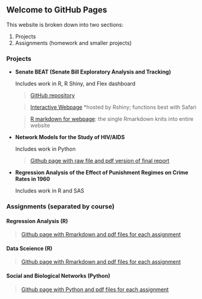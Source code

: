 ## Welcome to GitHub Pages

This website is broken down into two sections:

1. Projects
2. Assignments (homework and smaller projects)

### Projects

- **Senate BEAT (Senate Bill Exploratory Analysis and Tracking)**

    Includes work in R, R Shiny, and Flex dashboard

    > [GitHub repository](https://github.com/liamkl/CBEAT)
    
    > [Interactive Webpage](https://millerhillaryv.shinyapps.io/senateBEAT) *hosted by Rshiny; functions best with Safari
    
    > [R markdown for webpage](https://github.com/millerhillaryv/millerhillaryv.github.io/blob/master/senate_beat/senateBEAT.Rmd): the single Rmarkdown knits into entire website
    
- **Network Models for the Study of HIV/AIDS**

    Includes work in Python
    
    > [Github page with raw file and pdf version of final report](https://github.com/millerhillaryv/millerhillaryv.github.io/tree/master/network_models_for_the_study_of_hiv_aids) 

- **Regression Analysis of the Effect of Punishment Regimes on Crime Rates in 1960**

    Includes work in R and SAS

### Assignments (separated by course)

#### Regression Analysis (R)

   > [Github page with Rmarkdown and pdf files for each assignment](https://github.com/millerhillaryv/millerhillaryv.github.io/tree/master/regression_analysis_assigments)
  
  
#### Data Sceience (R)

   > [Github page with Rmarkdown and pdf files for each assignment](https://github.com/millerhillaryv/millerhillaryv.github.io/tree/master/data_science_assignments)


#### Social and Biological Networks (Python)

   > [Github page with Python and pdf files for each assignment](https://github.com/millerhillaryv/millerhillaryv.github.io/tree/master/social_biological_networks_assignments)

